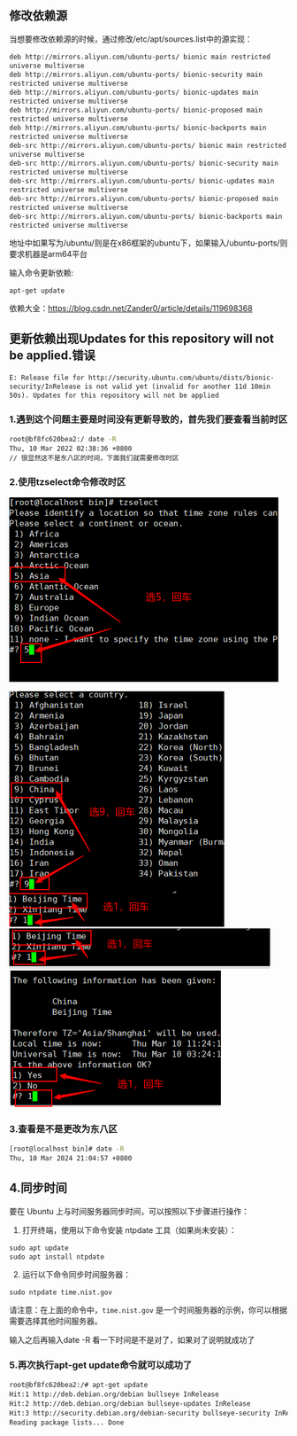 ## 修改依赖源

当想要修改依赖源的时候，通过修改/etc/apt/sources.list中的源实现：

```
deb http://mirrors.aliyun.com/ubuntu-ports/ bionic main restricted universe multiverse
deb http://mirrors.aliyun.com/ubuntu-ports/ bionic-security main restricted universe multiverse
deb http://mirrors.aliyun.com/ubuntu-ports/ bionic-updates main restricted universe multiverse
deb http://mirrors.aliyun.com/ubuntu-ports/ bionic-proposed main restricted universe multiverse
deb http://mirrors.aliyun.com/ubuntu-ports/ bionic-backports main restricted universe multiverse
deb-src http://mirrors.aliyun.com/ubuntu-ports/ bionic main restricted universe multiverse
deb-src http://mirrors.aliyun.com/ubuntu-ports/ bionic-security main restricted universe multiverse
deb-src http://mirrors.aliyun.com/ubuntu-ports/ bionic-updates main restricted universe multiverse
deb-src http://mirrors.aliyun.com/ubuntu-ports/ bionic-proposed main restricted universe multiverse
deb-src http://mirrors.aliyun.com/ubuntu-ports/ bionic-backports main restricted universe multiverse  
```

地址中如果写为/ubuntu/则是在x86框架的ubuntu下，如果输入/ubuntu-ports/则要求机器是arm64平台

输入命令更新依赖:

```
apt-get update
```

依赖大全：https://blog.csdn.net/Zander0/article/details/119698368

## 更新依赖出现Updates for this repository will not be applied.错误

```
E: Release file for http://security.ubuntu.com/ubuntu/dists/bionic-security/InRelease is not valid yet (invalid for another 11d 10min 50s). Updates for this repository will not be applied
```

### 1.遇到这个问题主要是时间没有更新导致的，首先我们要查看当前时区

```bash
root@bf8fc620bea2:/ date -R
Thu, 10 Mar 2022 02:38:36 +0800
// 很显然这不是东八区的时间，下面我们就需要修改时区
```

### 2.使用tzselect命令修改时区

![image-20240507210152158](img/image-20240507210152158.png)

![image-20240507210133739](img/image-20240507210133739.png)  
![在这里插入图片描述](img/e783751d4d204ac59581143c31f8e955.png)  
![image-20240507210111047](img/image-20240507210111047.png)

### 3.查看是不是更改为东八区

```bash
[root@localhost bin]# date -R
Thu, 10 Mar 2024 21:04:57 +0800
```

## 4.同步时间

要在 Ubuntu 上与时间服务器同步时间，可以按照以下步骤进行操作：

1. 打开终端，使用以下命令安装 ntpdate 工具（如果尚未安装）：
```
sudo apt update
sudo apt install ntpdate
```

2. 运行以下命令同步时间服务器：
```
sudo ntpdate time.nist.gov
```
请注意：在上面的命令中，`time.nist.gov` 是一个时间服务器的示例，你可以根据需要选择其他时间服务器。

输入之后再输入date -R 看一下时间是不是对了，如果对了说明就成功了

### 5.再次执行apt-get update命令就可以成功了

```bash
root@bf8fc620bea2:/# apt-get update
Hit:1 http://deb.debian.org/debian bullseye InRelease                             
Hit:2 http://deb.debian.org/debian bullseye-updates InRelease                     
Hit:3 http://security.debian.org/debian-security bullseye-security InRelease
Reading package lists... Done

```

 